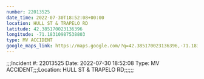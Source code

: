```yaml
---
number: 22013525
date_time: 2022-07-30T18:52:08+00:00
location: HULL ST & TRAPELO RD
latitude: 42.385170023136396
longitude: -71.18310987538803
type: MV ACCIDENT
google_maps_link: https://maps.google.com/?q=42.385170023136396,-71.18310987538803
---
```


;;;Incident #: 22013525   Date: 2022-07-30 18:52:08   Type: MV ACCIDENT;;;Location: HULL ST & TRAPELO RD;;;;;;
